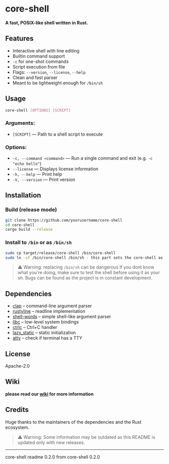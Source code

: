 
# core-shell

**A fast, POSIX-like shell written in Rust.**


## Features

- Interactive shell with line editing
- Builtin command support
- `-c` for one-shot commands
- Script execution from file
- Flags: `--version`, `--license`, `--help`
- Clean and fast parser
- Meant to be lightweight enough for `/bin/sh`


## Usage

```sh
core-shell [OPTIONS] [SCRIPT]
```

### Arguments:
- `[SCRIPT]` — Path to a shell script to execute

### Options:
- `-c, --command <command>` — Run a single command and exit (e.g. `-c "echo hello"`)
- `--license` — Displays license information
- `-h, --help` — Print help
- `-V, --version` — Print version


## Installation

### Build (release mode)

```sh
git clone https://github.com/yourusername/core-shell
cd core-shell
cargo build --release
```

### Install to `/bin` or as `/bin/sh`

```sh
sudo cp target/release/core-shell /bin/core-shell
sudo ln -sf /bin/core-shell /bin/sh - this part sets the core-shell as your sh
```

> ⚠️ Warning: replacing `/bin/sh` can be dangerous if you dont know what you're doing, make sure to test the shell before using it as your sh.
> Bugs can be found as the project is in constant development.


## Dependencies

- [clap](https://docs.rs/clap) – command-line argument parser
- [rustyline](https://docs.rs/rustyline) – readline implementation
- [shell-words](https://docs.rs/shell-words) – simple shell-like argument parser
- [libc](https://docs.rs/libc) – low-level system bindings
- [ctrlc](https://docs.rs/ctrlc) – Ctrl+C handler
- [lazy_static](https://docs.rs/lazy_static) – static initialization
- [atty](https://docs.rs/atty) – check if terminal has a TTY



## License

Apache-2.0

## Wiki

**please read our [wiki](https://github.com/takashialpha/core-shell/wiki) for more information**

## Credits

Huge thanks to the maintainers of the dependencies and the Rust ecosystem.

> ⚠️ Warning: Some information may be outdated as this README is updated only with new releases.

***

core-shell readme 0.2.0 from core-shell 0.2.0

